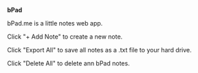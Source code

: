 **bPad**

bPad.me is a little notes web app. 

Click "+ Add Note" to create a new note.

Click "Export All" to save all notes as a .txt file to your hard drive.

Click "Delete All" to delete ann bPad notes.
